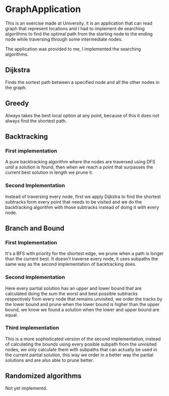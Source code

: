 # GraphApplication

This is an exercise made at University, it is an application that can read graph that represent locations and I had to implement de searching algorithms to find the optimal path from the starting node to the ending node while traversing through some intermediate nodes.

The application was provided to me, I implemented the searching algorithms.

## Dijkstra
Finds the sortest path between a specified node and all the other nodes in the graph.
## Greedy
Always takes the best local option at any point, because of this it does not always find the shortest path.
## Backtracking
### First implementation
A pure backtracking algorithm where the nodes are traversed using DFS until a solution is found, then when we reach a point that surpasses the current best solution in length we prune it.
### Second Implementation
Instead of traversing every node, first we apply Dijkstra to find the shortest subtracks form every point that needs to be visited and we do the backtracking algorithm with those subtracks instead of doing it with every node.
## Branch and Bound
### First Implementation
It's a BFS with priority for the shortest edge, we prune when a path is longer than the current best. It doesn't traverse every node, it uses subpaths the same way as the second implementation of backtracking does.
### Second Implementation
Here every partial solution has an upper and lower bound that are calculated doing the sum the worst and best possible subtracks respectively from every node that remains unvisited, we order the tracks by the lower bound and prune when the lower bound is higher than the upper bound, we know we found a solution when the lower and upper bound are equal.
### Third implementation
This is a more sophisticated version of the second implementation, instead of calculating the bounds using every posible subpath from the unvisited nodes, we only calculate them with subpaths that can actually be used in the current partial solution, this way we order in a better way the partial solutions and are also able to prune better.
## Randomized algorithms
Not yet implementd.

